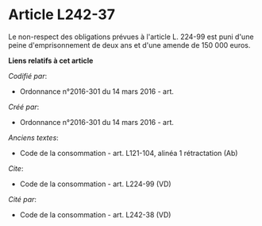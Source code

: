 # Article L242-37

Le non-respect des obligations prévues à l'article L. 224-99 est puni d'une peine d'emprisonnement de deux ans et d'une
amende de 150 000 euros.

**Liens relatifs à cet article**

_Codifié par_:

  - Ordonnance n°2016-301 du 14 mars 2016 - art.

_Créé par_:

  - Ordonnance n°2016-301 du 14 mars 2016 - art.

_Anciens textes_:

  - Code de la consommation - art. L121-104, alinéa 1 rétractation (Ab)

_Cite_:

  - Code de la consommation - art. L224-99 (VD)

_Cité par_:

  - Code de la consommation - art. L242-38 (VD)
